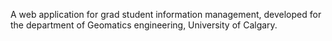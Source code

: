 A web application for grad student information management, developed for the department of Geomatics engineering,  University of Calgary.
